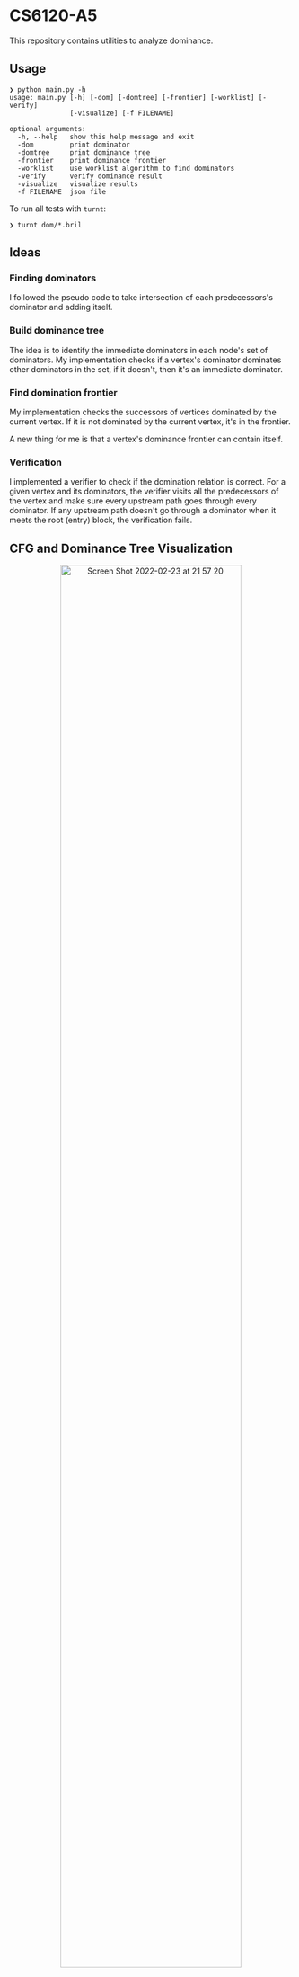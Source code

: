 # CS6120-A5

This repository contains utilities to analyze dominance.

## Usage
```
❯ python main.py -h
usage: main.py [-h] [-dom] [-domtree] [-frontier] [-worklist] [-verify]
               [-visualize] [-f FILENAME]

optional arguments:
  -h, --help   show this help message and exit
  -dom         print dominator
  -domtree     print dominance tree
  -frontier    print dominance frontier
  -worklist    use worklist algorithm to find dominators
  -verify      verify dominance result
  -visualize   visualize results
  -f FILENAME  json file
```

To run all tests with `turnt`: 
```
❯ turnt dom/*.bril
```

## Ideas
### Finding dominators
I followed the pseudo code to take intersection of each predecessors's dominator and adding itself. 
### Build dominance tree
The idea is to identify the immediate dominators in each node's set of dominators. My implementation checks if a vertex's dominator dominates other dominators in the set, if it doesn't, then it's an immediate dominator. 
### Find domination frontier
My implementation checks the successors of vertices dominated by the current vertex. If it is not dominated by the current vertex, it's in the frontier.

A new thing for me is that a vertex's dominance frontier can contain itself. 

### Verification
I implemented a verifier to check if the domination relation is correct. For a given vertex and its dominators, the verifier visits all the predecessors of the vertex and make sure every upstream path goes through every dominator. If any upstream path doesn't go through a dominator when it meets the root (entry) block, the verification fails.

## CFG and Dominance Tree Visualization

<p align="center">
<img width=80% alt="Screen Shot 2022-02-23 at 21 57 20" src="https://user-images.githubusercontent.com/33577135/155449254-fc60c859-3c5a-4293-b05c-af66eed0b445.png">
</p>
